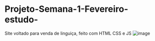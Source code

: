 # Projeto-Semana-1-Fevereiro-estudo-
Site voltado para venda de linguiça, feito com HTML CSS e JS
![image](https://user-images.githubusercontent.com/114772818/215239140-359926c5-7ff4-41b4-af6a-9cb32e379eed.jpg)
